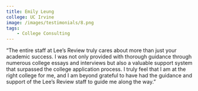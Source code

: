 ```yaml
---
title: Emily Leung
college: UC Irvine
image: /images/testimonials/8.png
tags:
    - College Consulting
---
```


“The entire staff at Lee’s Review truly cares about more than just your
academic success. I was not only provided with thorough guidance through
numerous college essays and interviews but also a valuable support system
that surpassed the college application process. I truly feel that I am at
the right college for me, and I am beyond grateful to have had the
guidance and support of the Lee’s Review staff to guide me along the way.”
